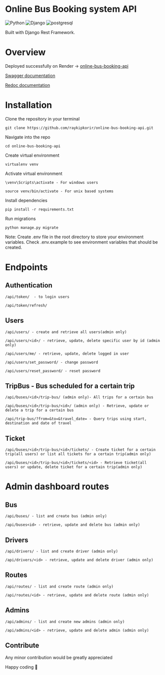 # Online Bus Booking system API

![Python](https://img.shields.io/badge/Python-14354C?style=for-the-badge&logo=python&logoColor=white)
![Django](https://img.shields.io/badge/Django-092E20?style=for-the-badge&logo=django&logoColor=white)
![postgresql](https://img.shields.io/badge/PostgreSQL-316192?style=for-the-badge&logo=postgresql&logoColor=white)

Built with Django Rest Framework.

# Overview
Deployed successfully on Render -> [online-bus-booking-api](https://online-bus-booking-api.onrender.com/)

[Swagger documentation](https://online-bus-booking-api.onrender.com/api/v1/schema/swagger/)

[Redoc documentation](https://online-bus-booking-api.onrender.com/api/v1/schema/redoc/)

# Installation

Clone the repository in your terminal
```
git clone https://github.com/raykipkorir/online-bus-booking-api.git
```
Navigate into the repo
```
cd online-bus-booking-api
```
Create virtual environment
```
virtualenv venv
```
Activate virtual environment
```
\venv\Scripts\activate - For windows users

source venv/bin/activate - For unix based systems
```
Install dependencies
```
pip install -r requirements.txt
```
Run migrations
```
python manage.py migrate
```
Note: Create .env file in the root directory to store your environment variables. Check .env.example to see environment variables that should be created.

# Endpoints

## Authentication

```
/api/token/  - to login users
```

```
/api/token/refresh/
```

## Users

```
/api/users/ - create and retrieve all users(admin only)
```

```
/api/users/<id>/ - retrieve, update, delete specific user by id (admin only)
```

```
/api/users/me/ - retrieve, update, delete logged in user
```

```
/api/users/set_password/ - change password
```

```
/api/users/reset_password/ - reset password
```


## TripBus - Bus scheduled for a certain trip
```
/api/buses/<id>/trip-bus/ (admin only)- All trips for a certain bus
```
```
/api/buses/<id>/trip-bus/<id>/ (admin only) - Retrieve, update or delete a trip for a certain bus
```
```
/api/trip-bus/?from=&to=&travel_date= - Query trips using start, destination and date of travel
```
## Ticket
```
/api/buses/<id>/trip-bus/<id>/tickets/ - Create ticket for a certain trip(all users) or list all tickets for a certain trip(admin only)
```
```
/api/buses/<id>/trip-bus/<id>/tickets/<id> - Retrieve ticket(all users) or update, delete ticket for a certain trip(admin only)
```
# Admin dashboard routes
## Bus
```
/api/buses/ - list and create bus (admin only)
```
```
/api/buses<id> - retrieve, update and delete bus (admin only)
```
## Drivers
```
/api/drivers/ - list and create driver (admin only)
```
```
/api/drivers/<id> - retrieve, update and delete driver (admin only)
```
## Routes
```
/api/routes/ - list and create route (admin only)
```
```
/api/routes/<id> - retrieve, update and delete route (admin only)
```
## Admins
```
/api/admins/ - list and create new admins (admin only)
```
```
/api/admins/<id> - retrieve, update and delete admin (admin only)
```
## Contribute
Any minor contribution would be greatly appreciated

Happy coding 💚
